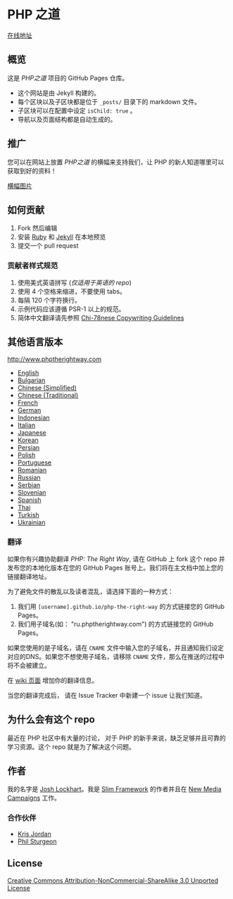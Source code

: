 # PHP 之道

[在线地址](http://laravel-china.github.io/php-the-right-way/)

## 概览

这是 _PHP之道_ 项目的 GitHub Pages 仓库。

* 这个网站是由 Jekyll 构建的。
* 每个区块以及子区块都是位于 `_posts/` 目录下的 markdown 文件。
* 子区块可以在配置中设定 `isChild: true` 。
* 导航以及页面结构都是自动生成的。

## 推广

您可以在网站上放置 _PHP之道_ 的横幅来支持我们，让 PHP 的新人知道哪里可以获取到好的资料！

[横幅图片](http://laravel-china.github.io/php-the-right-way/banners.html)

## 如何贡献

1. Fork 然后编辑
2. 安装 [Ruby](https://rvm.io/rvm/install/) 和 [Jekyll](https://github.com/mojombo/jekyll/) 在本地预览
3. 提交一个 pull request

### 贡献者样式规范

1. 使用美式英语拼写 (*仅适用于英语的 repo*)
2. 使用 4 个空格来缩进，不要使用 tabs。
3. 每隔 120 个字符换行。
4. 示例代码应该遵循 PSR-1 以上的规范。
5. 简体中文翻译请先参照 [Chi-78nese Copywriting Guidelines](https://github.com/sparanoid/chinese-copywriting-guidelines)

## 其他语言版本

<http://www.phptherightway.com>

* [English](http://www.phptherightway.com)
* [Bulgarian](http://bg.phptherightway.com)
* [Chinese (Simplified)](http://wulijun.github.com/php-the-right-way)
* [Chinese (Traditional)](http://laravel-taiwan.github.io/php-the-right-way)
* [French](http://eilgin.github.io/php-the-right-way/)
* [German](http://rwetzlmayr.github.io/php-the-right-way)
* [Indonesian](http://id.phptherightway.com)
* [Italian](http://it.phptherightway.com)
* [Japanese](http://ja.phptherightway.com)
* [Korean](http://modernpug.github.io/php-the-right-way)
* [Persian](http://novid.github.io/php-the-right-way/)
* [Polish](http://pl.phptherightway.com)
* [Portuguese](http://br.phptherightway.com)
* [Romanian](https://bgui.github.io/php-the-right-way/)
* [Russian](http://getjump.github.io/ru-php-the-right-way)
* [Serbian](http://smatejic.github.io/php-the-right-way/)
* [Slovenian](http://sl.phptherightway.com)
* [Spanish](http://phpdevenezuela.github.io/php-the-right-way)
* [Thai](https://apzentral.github.io/php-the-right-way/)
* [Turkish](http://hkulekci.github.io/php-the-right-way/)
* [Ukrainian](http://iflista.github.com/php-the-right-way)

### 翻译

如果你有兴趣协助翻译 _PHP: The Right Way_, 请在 GitHub 上 fork 这个 repo 并发布您的本地化版本在您的 GitHub Pages 账号上。我们将在主文档中加上您的链接翻译地址。

为了避免文件的散乱以及读者混乱，请选择下面的一种方式：

1. 我们用 `[username].github.io/php-the-right-way` 的方式链接您的 GitHub Pages。
2. 我们用子域名(如： "ru.phptherightway.com") 的方式链接您的 GitHub Pages。

如果您使用的是子域名，请在 `CNAME` 文件中输入您的子域名，并且通知我们设定对应的DNS。如果您不想使用子域名，请移除 `CNAME` 文件，那么在推送的过程中将不会被建立。

在 [wiki 页面](https://github.com/codeguy/php-the-right-way/wiki/Translations) 增加你的翻译信息。

当您的翻译完成后， 请在 Issue Tracker 中新建一个 issue 让我们知道。

## 为什么会有这个 repo

最近在 PHP 社区中有大量的讨论， 对于 PHP 的新手来说，缺乏足够并且可靠的学习资源。这个 repo 就是为了解决这个问题。

## 作者

我的名字是 [Josh Lockhart](http://twitter.com/codeguy)。我是 [Slim Framework](http://www.slimframework.com/) 的作者并且在 [New Media Campaigns](http://www.newmediacampaigns.com/) 工作。

### 合作伙伴

* [Kris Jordan](http://krisjordan.com/)
* [Phil Sturgeon](http://philsturgeon.co.uk/)

## License

[Creative Commons Attribution-NonCommercial-ShareAlike 3.0 Unported License](http://creativecommons.org/licenses/by-nc-sa/3.0/)

